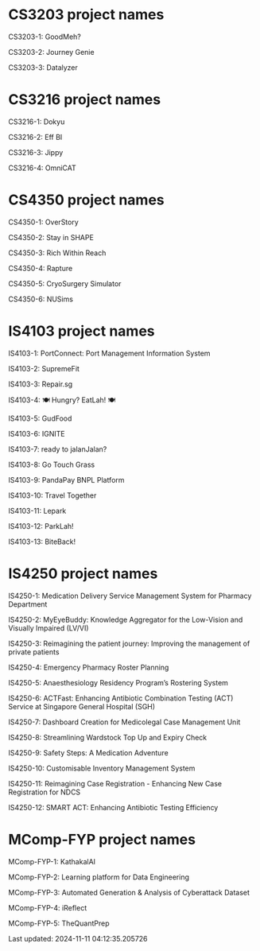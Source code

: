 # CS3203 project names
CS3203-1: GoodMeh?

CS3203-2: Journey Genie

CS3203-3: Datalyzer

# CS3216 project names
CS3216-1: Dokyu

CS3216-2: Eff BI

CS3216-3: Jippy

CS3216-4: OmniCAT

# CS4350 project names
CS4350-1: OverStory

CS4350-2: Stay in SHAPE

CS4350-3: Rich Within Reach

CS4350-4: Rapture

CS4350-5: CryoSurgery Simulator

CS4350-6: NUSims

# IS4103 project names
IS4103-1: PortConnect: Port Management Information System

IS4103-2: SupremeFit

IS4103-3: Repair.sg

IS4103-4: 🍽️ Hungry? EatLah! 🍽️

IS4103-5: GudFood

IS4103-6: IGNITE

IS4103-7: ready to jalanJalan?

IS4103-8: Go Touch Grass

IS4103-9: PandaPay BNPL Platform

IS4103-10: Travel Together

IS4103-11: Lepark

IS4103-12: ParkLah!

IS4103-13: BiteBack!

# IS4250 project names
IS4250-1: Medication Delivery Service Management System for Pharmacy Department

IS4250-2: MyEyeBuddy: Knowledge Aggregator for the Low-Vision and Visually Impaired (LV/VI)

IS4250-3: Reimagining the patient journey: Improving the management of private patients

IS4250-4: Emergency Pharmacy Roster Planning

IS4250-5: Anaesthesiology Residency Program’s Rostering System

IS4250-6: ACTFast: Enhancing Antibiotic Combination Testing (ACT) Service at Singapore General Hospital (SGH)

IS4250-7: Dashboard Creation for Medicolegal Case Management Unit

IS4250-8: Streamlining Wardstock Top Up and Expiry Check

IS4250-9: Safety Steps: A Medication Adventure

IS4250-10: Customisable Inventory Management System

IS4250-11: Reimagining Case Registration - Enhancing New Case Registration for NDCS

IS4250-12: SMART ACT: Enhancing Antibiotic Testing Efficiency

# MComp-FYP project names
MComp-FYP-1: KathakalAI

MComp-FYP-2: Learning platform for Data Engineering

MComp-FYP-3: Automated Generation & Analysis of Cyberattack Dataset

MComp-FYP-4: iReflect

MComp-FYP-5: TheQuantPrep

Last updated: 2024-11-11 04:12:35.205726